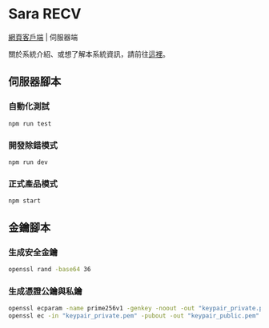 # Sara RECV

[網頁客戶端](https://github.com/web-tech-tw/sara) | 伺服器端

關於系統介紹、或想了解本系統資訊，請前往[這裡](https://github.com/web-tech-tw/sara)。

## 伺服器腳本

### 自動化測試

```shell
npm run test
```

### 開發除錯模式

```shell
npm run dev
```

### 正式產品模式

```shell
npm start
```

## 金鑰腳本

### 生成安全金鑰

```sh
openssl rand -base64 36
```

### 生成憑證公鑰與私鑰

```sh
openssl ecparam -name prime256v1 -genkey -noout -out "keypair_private.pem"
openssl ec -in "keypair_private.pem" -pubout -out "keypair_public.pem"
```
